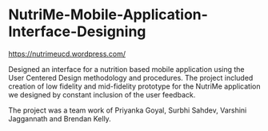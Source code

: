 # NutriMe-Mobile-Application-Interface-Designing

https://nutrimeucd.wordpress.com/

Designed an interface for a nutrition based mobile application using the User Centered Design methodology and procedures. The project included creation of low fidelity and mid-fidelity prototype for the NutriMe application we designed by constant inclusion of the user feedback. 

The project was a team work of Priyanka Goyal, Surbhi Sahdev, Varshini Jaggannath and Brendan Kelly. 
